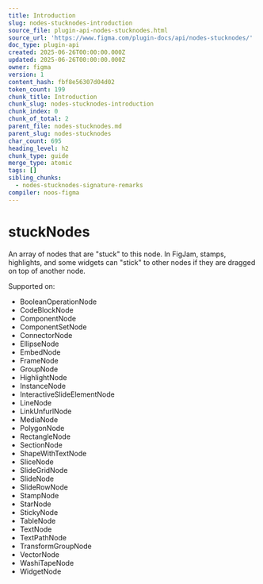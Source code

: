 ```yaml
---
title: Introduction
slug: nodes-stucknodes-introduction
source_file: plugin-api-nodes-stucknodes.html
source_url: 'https://www.figma.com/plugin-docs/api/nodes-stucknodes/'
doc_type: plugin-api
created: 2025-06-26T00:00:00.000Z
updated: 2025-06-26T00:00:00.000Z
owner: figma
version: 1
content_hash: fbf8e56307d04d02
token_count: 199
chunk_title: Introduction
chunk_slug: nodes-stucknodes-introduction
chunk_index: 0
chunk_of_total: 2
parent_file: nodes-stucknodes.md
parent_slug: nodes-stucknodes
char_count: 695
heading_level: h2
chunk_type: guide
merge_type: atomic
tags: []
sibling_chunks:
  - nodes-stucknodes-signature-remarks
compiler: noos-figma
---
```


# stuckNodes

An array of nodes that are "stuck" to this node. In FigJam, stamps, highlights, and some widgets can "stick"
to other nodes if they are dragged on top of another node.

 Supported on:

- BooleanOperationNode
- CodeBlockNode
- ComponentNode
- ComponentSetNode
- ConnectorNode
- EllipseNode
- EmbedNode
- FrameNode
- GroupNode
- HighlightNode
- InstanceNode
- InteractiveSlideElementNode
- LineNode
- LinkUnfurlNode
- MediaNode
- PolygonNode
- RectangleNode
- SectionNode
- ShapeWithTextNode
- SliceNode
- SlideGridNode
- SlideNode
- SlideRowNode
- StampNode
- StarNode
- StickyNode
- TableNode
- TextNode
- TextPathNode
- TransformGroupNode
- VectorNode
- WashiTapeNode
- WidgetNode
